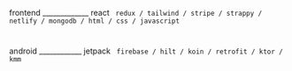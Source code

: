 frontend _____________ react `  redux / tailwind / stripe / strappy / netlify / mongodb / html / css / javascript  `
#
android ____________ jetpack `  firebase / hilt / koin / retrofit / ktor / kmm                                    `
